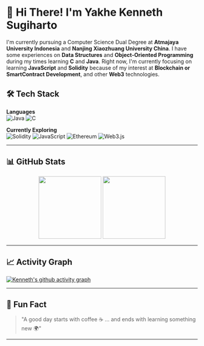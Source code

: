 # 👋 Hi There! I'm Yakhe Kenneth Sugiharto

I'm currently pursuing a Computer Science Dual Degree at **Atmajaya University Indonesia** and **Nanjing Xiaozhuang University China**. 
I have some experiences on **Data Structures** and **Object-Oriented Programming** during my times learning **C** and **Java**. Right now, I'm currently focusing on learning **JavaScript** and **Solidity** because of my interest at **Blockchain or SmartContract Development**, and other **Web3** technologies. 

## 🛠️ Tech Stack

**Languages**  
![Java](https://img.shields.io/badge/Java-%23ED8B00.svg?style=for-the-badge&logo=openjdk&logoColor=white)
![C](https://img.shields.io/badge/C-%2300599C.svg?style=for-the-badge&logo=c&logoColor=white)

**Currently Exploring**  
![Solidity](https://img.shields.io/badge/Solidity-%23363636.svg?style=for-the-badge&logo=solidity&logoColor=white)
![JavaScript](https://img.shields.io/badge/JavaScript-F7DF1E?style=for-the-badge&logo=javascript&logoColor=black)
![Ethereum](https://img.shields.io/badge/Ethereum-%233C3C3D.svg?style=for-the-badge&logo=ethereum&logoColor=white)
![Web3.js](https://img.shields.io/badge/Web3.js-F16822?style=for-the-badge&logo=web3.js&logoColor=white)

---

## 📊 GitHub Stats

<p align="center">
  <img src="https://github-readme-stats.vercel.app/api?username=Y-Kenneth&show_icons=true&theme=radical" height="165">
  <img src="https://github-readme-stats.vercel.app/api/top-langs/?username=Y-Kenneth&layout=compact&theme=radical" height="165">
</p>

---

## 📈 Activity Graph
[![Kenneth's github activity graph](https://github-readme-activity-graph.vercel.app/graph?username=Y-Kenneth&theme=react-dark)](https://github.com/ashutosh00710/github-readme-activity-graph)

---

## 🎯 Fun Fact
> "A good day starts with coffee ☕ ... and ends with learning something new 🌍"

---
